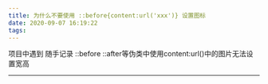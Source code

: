 ```yaml
---
title: 为什么不要使用 ::before{content:url('xxx')} 设置图标
date: 2020-09-07 16:19:22
tags:
---
```

项目中遇到 随手记录
::before ::after等伪类中使用content:url()中的图片无法设置宽高


---